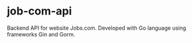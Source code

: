 # job-com-api
Backend API for website Jobs.com. Developed with Go language using frameworks Gin and Gorm.

